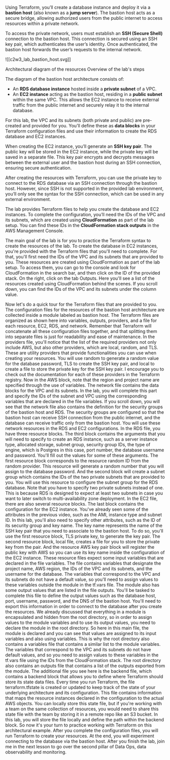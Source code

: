 Using Terraform, you’ll create a database instance and deploy it via a **bastion host** (also known as a **jump server**). The bastion host acts as a secure bridge, allowing authorized users from the public internet to access resources within a private network. 

To access the private network, users must establish an **SSH (Secure Shell)** connection to the bastion host. This connection is secured using an SSH key pair, which authenticates the user’s identity. Once authenticated, the bastion host forwards the user’s requests to the internal network.

![[c2w3_lab_bastion_host.svg]]

Architectural diagram of the resources 
Overview of the lab's steps

The diagram of the bastion host architecture consists of:
- An **RDS database instance** hosted inside a **private subnet** of a VPC.
- An **EC2 instance** acting as the bastion host, residing in a **public subnet** within the same VPC. This allows the EC2 instance to receive external traffic from the public internet and securely relay it to the internal database.

For this lab, the VPC and its subnets (both private and public) are pre-created and provided for you. You’ll define these as **data blocks** in your Terraform configuration files and use their information to create the RDS database and EC2 instances.

When creating the EC2 instance, you’ll generate an **SSH key pair**. The public key will be stored in the EC2 instance, while the private key will be saved in a separate file. This key pair encrypts and decrypts messages between the external user and the bastion host during an SSH connection, ensuring secure authentication.

After creating the resources with Terraform, you can use the private key to connect to the RDS database via an SSH connection through the bastion host. However, since SSH is not supported in the provided lab environment, you’ll only see the syntax for the SSH connection, which can be used in any external environment.

The lab provides Terraform files to help you create the database and EC2 instances. To complete the configuration, you’ll need the IDs of the VPC and its subnets, which are created using **CloudFormation** as part of the lab setup. You can find these IDs in the **CloudFormation stack outputs** in the AWS Management Console.

The main goal of the lab is for you to practice the Terraform syntax to create the resources of the lab. To create the database in EC2 instances, you're provided with the Terraform files that you'll need to complete. For that, you'll first need the IDs of the VPC and its subnets that are provided to you. These resources are created using CloudFormation as part of the lab setup. To access them, you can go to the console and look for CloudFormation in the search bar, and then click on the ID of the provided stack. On the right, click on the tab Outputs. Here you'll see a list of the resources created using CloudFormation behind the scenes. If you scroll down, you can find the IDs of the VPC and its subnets under the column value. 


Now let's do a quick tour for the Terraform files that are provided to you. The configuration files for the resources of the bastion host architecture are collected inside a module labeled as bastion host. The Terraform files are organized as shown here into variables, outputs, providers, and a file for each resource, EC2, RDS, and network. Remember that Terraform will concatenate all these configuration files together, and that splitting them into separate files is just for readability and ease of maintenance. In the providers file, you'll notice that the list of the required providers not only include AWS, but also other providers, which are local, random, and TLS. These are utility providers that provide functionalities you can use when creating your resources. You will use random to generate a random value for the database password, TLS to create the SSH key pair, and local to create a file to store the private key for the SSH key pair. I encourage you to check out the documentation for each of these providers in the Terraform registry. Now in the AWS block, note that the region and project name are specified through the use of variables. The network file contains the data blocks for the VPC and its subnets. In the lab, you will complete this part and specify the IDs of the subnet and VPC using the corresponding variables that are declared in the file variables. If you scroll down, you will see that the network file also contains the definition for the security groups of the bastion host and RDS. The security groups are configured so that the bastion host can receive SSH connection from the public internet, and the database can receive traffic only from the bastion host. You will use these network resources in the RDS and EC2 configurations. In the RDS file, you have three resource blocks. The third block contains the arguments that you will need to specify to create an RDS instance, such as a server instance type, allocated storage, subnet group, security group IDs, the type of engine, which is Postgres in this case, port number, the database username and password. You'll fill out the values for some of these arguments. The first resource block corresponds to the resource random ID from the random provider. This resource will generate a random number that you will assign to the database password. And the second block will create a subnet group which contains the IDs of the two private subnets that are provided to you. You will use this resource to configure the subnet group for the RDS database. Note that you have to specify two private subnets instead of one. This is because RDS is designed to expect at least two subnets in case you want to later switch to multi-availability zone deployment. In the EC2 file, there are also several resource blocks. The last block contains the configuration for the EC2 instance. You've already seen some of the attributes in the previous video, such as the AMI, instance type and subnet ID. In this lab, you'll also need to specify other attributes, such as the ID of its security group and key name. The key name represents the name of the SSH key pair that you need to associate to the bastion host. To do so, you'll use the first resource block, TLS private key, to generate the key pair. The second resource block, local file, creates a file for you to store the private key from the pair. And the resource AWS key pair block will register the public key with AWS so you can use its key name inside the configuration of the EC2 instance. These resource files expect some input variables that are declared in the file variables. The file contains variables that designate the project name, AWS region, the IDs of the VPC and its subnets, and the username for the database. The variables that correspond to the VPC and its subnets do not have a default value, so you'll need to assign values to these variables outside the module in the tf.vars file. The module also has some output values that are listed in the file outputs. You'll be tasked to complete this file to define the output values such as the database host, port, username, password, and the DNS of the bastion host. You'll need to export this information in order to connect to the database after you create the resources. We already discussed that everything in a module is encapsulated and hidden from the root directory, so in order to assign values to the module variables and to use its output values, you need to declare the module in the root directory. So here in this main file, the module is declared and you can see that values are assigned to its input variables and also using variables. This is why the root directory also contains a variables file that contains a similar list to the module variables. The variables that correspond to the VPC and its subnets do not have default values, and so you need to assign values to these variables in the tf.vars file using the IDs from the CloudFormation stack. The root directory also contains an outputs file that contains a list of the outputs exported from the module. The additional file you see here is the backend file, which contains a backend block that allows you to define where Terraform should store its state data files. Every time you run Terraform, the file terraform.tfstate is created or updated to keep track of the state of your underlying architecture and its configuration. This file contains information that maps the resource instances declared in the configuration to the actual AWS objects. You can locally store this state file, but if you're working with a team on the same collection of resources, you would need to share this state file with the team by storing it in a remote repo like an S3 bucket. In this lab, you will store the file locally and define the path within the backend block. So now it's your turn to practice working with Terraform on this architectural example. After you complete the configuration files, you will run Terraform to create your resources. At the end, you will experiment connecting to the database via the bastion host. After you finish the lab, join me in the next lesson to go over the second pillar of Data Ops, data observability and monitoring.